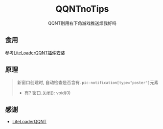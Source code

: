 <div align="center">

# QQNTnoTips
QQNT别用右下角游戏推送烦我好吗
</div>

## 食用
参考[LiteLoaderQQNT插件安装](https://liteloaderqqnt.github.io/guide/plugins.html#安装)

## 原理
> 新窗口创建时, 自动检查是否含有`.pic-notification[type="poster"]`元素
> - 有? 窗口.关闭(): void(0)

## 感谢
- [LiteLoaderQQNT](https://github.com/LiteLoaderQQNT/LiteLoaderQQNT)
